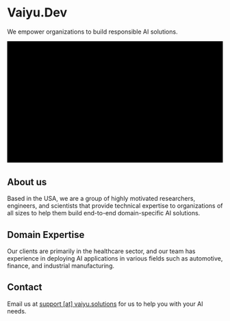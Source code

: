 # Vaiyu.Dev

We empower organizations to build responsible AI solutions.

<picture>
 <img alt="Light mode." src="https://raw.githubusercontent.com/Vaiyu-Dev/website/main/docs/intro.gif">
</picture>

## About us

Based in the USA, we are a group of highly motivated researchers, engineers, and scientists that provide technical expertise to organizations of all sizes to help them build end-to-end domain-specific AI solutions.

## Domain Expertise

Our clients are primarily in the healthcare sector, and our team has experience in deploying AI applications in various fields such as automotive, finance, and industrial manufacturing. 

## Contact

Email us at [support [at] vaiyu.solutions](mailto:support@vaiyu.solutions) for us to help you with your AI needs.


